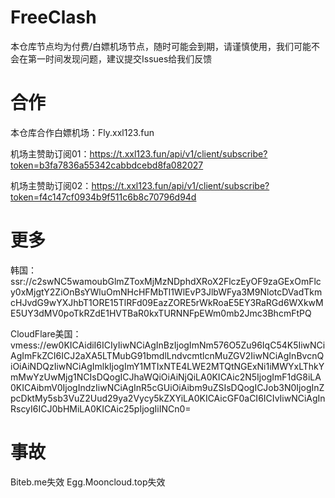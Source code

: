 # FreeClash
本仓库节点均为付费/白嫖机场节点，随时可能会到期，请谨慎使用，我们可能不会在第一时间发现问题，建议提交Issues给我们反馈
# 合作
本仓库合作白嫖机场：Fly.xxl123.fun

机场主赞助订阅01：https://t.xxl123.fun/api/v1/client/subscribe?token=b3fa7836a55342cabbdcebd8fa082027

机场主赞助订阅02：https://t.xxl123.fun/api/v1/client/subscribe?token=f4c147cf0934b9f511c6b8c70796d94d
# 更多
韩国：ssr://c2swNC5wamoubGlmZToxMjMzNDphdXRoX2FlczEyOF9zaGExOmFlcy0xMjgtY2ZiOnBsYWluOmNHcHFMbTl1WlEvP3JlbWFya3M9NlotcDVadTkmcHJvdG9wYXJhbT1ORE15TlRFd09EazZORE5rWkRoaE5EY3RaRGd6WXkwME5UY3dMV0poTkRZdE1HVTBaR0kxTURNNFpEWm0mb2Jmc3BhcmFtPQ

CloudFlare美国：vmess://ew0KICAidiI6ICIyIiwNCiAgInBzIjogImNm576O5Zu96IqC54K5IiwNCiAgImFkZCI6ICJ2aXA5LTMubG91bmdlLndvcmtlcnMuZGV2IiwNCiAgInBvcnQiOiAiNDQzIiwNCiAgImlkIjogImY1MTIxNTE4LWE2MTQtNGExNi1iMWYxLThkYmMwYzUwMjg1NCIsDQogICJhaWQiOiAiNjQiLA0KICAic2N5IjogImF1dG8iLA0KICAibmV0IjogIndzIiwNCiAgInR5cGUiOiAibm9uZSIsDQogICJob3N0IjogInZpcDktMy5sb3VuZ2Uud29ya2Vycy5kZXYiLA0KICAicGF0aCI6ICIvIiwNCiAgInRscyI6ICJ0bHMiLA0KICAic25pIjogIiINCn0=
# 事故
Biteb.me失效
Egg.Mooncloud.top失效

